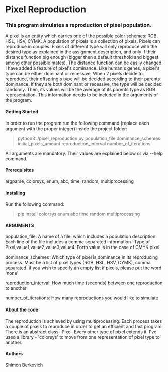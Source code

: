 # **Pixel Reproduction**

### This program simulates a reproduction of pixel population.
A pixel is an entity which carries one of the possible color schemes: RGB, HSL, HSV, CYMK.
A population of pixels is a collection of pixels.
Pixels can reproduce in couples. 
Pixels of different type will only reproduce with the desired type as explained in the assignment description,
and only if their distance function big enough 
(bigger then a default threshold and biggest among other possible mates). The distance function can be easily changed.
I have added a feature of pixel's dominance. Like human's genes, a pixel's type can be either dominant or recessive.
When 2 pixels decide to reproduce, their offspring's type will be decided according to their parents dominance. If they
are both dominant or recessive, the type will be decided randomly. Then, its values will be the average of its parents
type as RGB representation.
This information needs to be included in the arguments of the program.


#### Getting Started
In order to run the program run the following command (replace each argument with the proper integer) inside the project folder:

> python3 ./pixel_reproduction.py population_file dominance_schemes initial_pixels_amount reproduction_interval number_of_iterations

All arguments are mandatory. 
Their values are explained below or via --help command.

#### Prerequisites
argparse, colorsys, enum, abc, time, random, multiprocessing 

#### Installing
Run the following command:

> pip install colorsys enum abc time random multiprocessing 

#### ARGUMENTS
population_file: A name of a file, which includes a population description: Each line
                                                of the file includes a comma separated information- 
                                                Type of Pixel,value1,value2,value3,value4.
                                                Forth value is in the case of CMYK pixel.

dominance_schemes :Which type of pixel is dominance in its reproducing process.
                                                  Must be a list of pixel types (RGB, HSL, HSV, CYMK), comma
                                                  separated. if you wish to specify an empty list if pixels, 
                                                  please put the word 'none' 

reproduction_interval: How much time (seconds) between one reproduction to another

number_of_iterations: How many reproductions you would like to simulate


#### About the code
The reproduction is achieved by using multiprocessing. Each process takes a couple of pixels to reproduce in order to
get an efficient and fast program.
There is an abstract class- Pixel. Every other type of pixel extends it.
I've used a library - 'colorsys' to move from one representation of pixel type to another.

#### Authors
Shimon Berkovich
